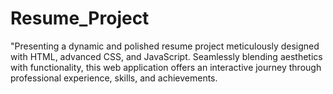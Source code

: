 # Resume_Project
"Presenting a dynamic and polished resume project meticulously designed with HTML, advanced CSS, and JavaScript. Seamlessly blending aesthetics with functionality, this web application offers an interactive journey through professional experience, skills, and achievements.
